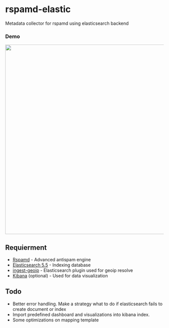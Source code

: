 # rspamd-elastic
Metadata collector for rspamd using elasticsearch backend

### Demo
<a target="_blank" href="https://github.com/Menta2L/rspamd-elastic/"><img src="http://i.imgur.com/etYWT8R.png" width="600" /></a>

## Requierment
- [Rspamd](https://rspamd.com) - Advanced antispam engine
- [Elasticsearch 5.5](https://www.elastic.co/) - Indexing database
- [ingest-geoip](https://www.elastic.co/guide/en/elasticsearch/plugins/master/ingest-geoip.html) - Elasticsearch plugin used for geoip resolve
- [Kibana](https://www.elastic.co/products/kibana) (optional) - Used for data visualization

## Todo
 - Better error handling. Make a strategy what to do if elasticsearch fails to create document or index
 - Import predefined dashboard and visualizations into kibana index.
 - Some optimizations on mapping template

